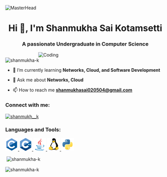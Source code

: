 ![MasterHead](https://user-images.githubusercontent.com/74038190/212749695-a6817c5a-a794-462b-afca-1b5ce7dd5e63.gif)
<h1 align="center">Hi 👋, I'm Shanmukha Sai Kotamsetti</h1>
<h3 align="center">A passionate Undergraduate in Computer Science</h3>
<img align="right" alt="Coding" width="400" src="https://user-images.githubusercontent.com/74038190/212749171-b84692a8-2b04-4e3b-93ca-ac14705da224.gif">

<p align="left"> <img src="https://komarev.com/ghpvc/?username=shanmukha-k&label=Profile%20views&color=0e75b6&style=flat" alt="shanmukha-k" /> </p>

- 🌱 I’m currently learning **Networks, Cloud, and Software Development**

- 💬 Ask me about **Networks, Cloud**

- 📫 How to reach me **shanmukhasai020504@gmail.com**

<h3 align="left">Connect with me:</h3>
<p align="left">
<a href="https://instagram.com/shanmukh__k" target="blank"><img align="center" src="https://raw.githubusercontent.com/rahuldkjain/github-profile-readme-generator/master/src/images/icons/Social/instagram.svg" alt="shanmukh__k" height="30" width="40" /></a>
</p>

<h3 align="left">Languages and Tools:</h3>
<p align="left"> <a href="https://www.cprogramming.com/" target="_blank" rel="noreferrer"> <img src="https://raw.githubusercontent.com/devicons/devicon/master/icons/c/c-original.svg" alt="c" width="40" height="40"/> </a> <a href="https://www.w3schools.com/cpp/" target="_blank" rel="noreferrer"> <img src="https://raw.githubusercontent.com/devicons/devicon/master/icons/cplusplus/cplusplus-original.svg" alt="cplusplus" width="40" height="40"/> </a> <a href="https://www.java.com" target="_blank" rel="noreferrer"> <img src="https://raw.githubusercontent.com/devicons/devicon/master/icons/java/java-original.svg" alt="java" width="40" height="40"/> </a> <a href="https://www.linux.org/" target="_blank" rel="noreferrer"> <img src="https://raw.githubusercontent.com/devicons/devicon/master/icons/linux/linux-original.svg" alt="linux" width="40" height="40"/> </a> <a href="https://www.python.org" target="_blank" rel="noreferrer"> <img src="https://raw.githubusercontent.com/devicons/devicon/master/icons/python/python-original.svg" alt="python" width="40" height="40"/> </a> </p>

<p>&nbsp;<img align="center" src="https://github-readme-stats.vercel.app/api?username=shanmukha-k&show_icons=true&locale=en" alt="shanmukha-k" /></p>

<p><img align="center" src="https://github-readme-streak-stats.herokuapp.com/?user=shanmukha-k&" alt="shanmukha-k" /></p>
